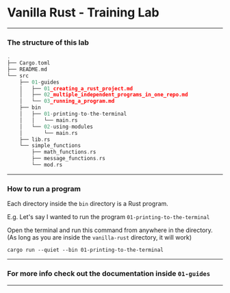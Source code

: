 # Vanilla Rust - Training Lab
_______________________________________________________________________________

### The structure of this lab

```c
.
├── Cargo.toml
├── README.md
└── src
    ├── 01-guides
    │   ├── 01_creating_a_rust_project.md
    │   ├── 02_multiple_independent_programs_in_one_repo.md
    │   └── 03_running_a_program.md
    ├── bin
    │   ├── 01-printing-to-the-terminal
    │   │   └── main.rs
    │   └── 02-using-modules
    │       └── main.rs
    ├── lib.rs
    └── simple_functions
        ├── math_functions.rs
        ├── message_functions.rs
        └── mod.rs

```
_______________________________________________________________________________

### How to run a program

Each directory inside the `bin` directory is a Rust program.

E.g. Let's say I wanted to run the program `01-printing-to-the-terminal`

Open the terminal and run this command from anywhere in the directory.
(As long as you are inside the `vanilla-rust` directory, it will work)

```
cargo run --quiet --bin 01-printing-to-the-terminal
```
_______________________________________________________________________________

### For more info check out the documentation inside `01-guides`

_______________________________________________________________________________

